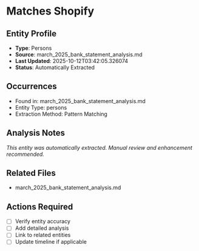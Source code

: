 # Matches Shopify

## Entity Profile
- **Type**: Persons
- **Source**: march_2025_bank_statement_analysis.md
- **Last Updated**: 2025-10-12T03:42:05.326074
- **Status**: Automatically Extracted

## Occurrences
- Found in: march_2025_bank_statement_analysis.md
- Entity Type: persons
- Extraction Method: Pattern Matching

## Analysis Notes
*This entity was automatically extracted. Manual review and enhancement recommended.*

## Related Files
- march_2025_bank_statement_analysis.md

## Actions Required
- [ ] Verify entity accuracy
- [ ] Add detailed analysis
- [ ] Link to related entities
- [ ] Update timeline if applicable
